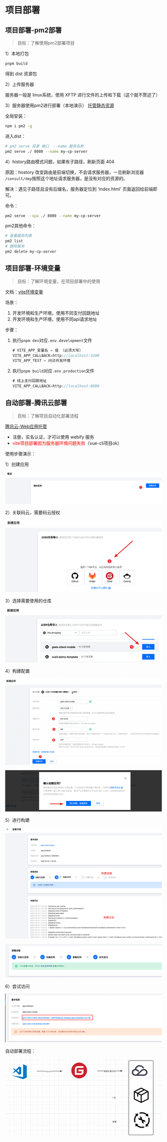 # 项目部署

## 项目部署-pm2部署

> 目标：了解使用pm2部署项目

1）本地打包

```sh
pnpm build
```

得到 dist 资源包



2）上传服务器

服务器一般是 linux系统，使用 XFTP 进行文件的上传和下载（这个就不赘述了）



3）服务器使用pm2进行部署（本地演示） [托管静态资源](https://pm2.keymetrics.io/docs/usage/expose/)

全局安装：

```sh
npm i pm2 -g
```

进入dist：

```sh
# pm2 serve 目录 端口  --name 服务名称
pm2 serve ./ 8080 --name my-cp-server
```



4）history路由模式问题，如果有子路径，刷新页面 404 

原因：hostory 改变路由是前端切换，不会请求服务器，一旦刷新浏览器 `/consult/dep`按照这个地址请求服务器，是没有对应的资源的。

解决：遇见子路径且没有后缀名，服务器定位到 ‘index.html’ 页面返回给前端即可。

命令：

```sh
pm2 serve --spa ./ 8080 --name my-cp-server
```



pm2其他命令：

```sh
# 查看服务列表
pm2 list
# 删除服务
pm2 delete my-cp-server
```

## 项目部署-环境变量

> 目标：了解环境变量，在项目部署中的使用

文档：[vite环境变量](https://cn.vitejs.dev/guide/env-and-mode.html)

场景：

1. 开发环境和生产环境，使用不同支付回跳地址
2. 开发环境和生产环境，使用不同api请求地址

步骤：

1. 执行`pnpm dev`对应`.env.development`文件

   ```ts
   # VITE_APP_变量名 = 值 （必须大写）
   VITE_APP_CALLBACK=http://localhost:3200
   VITE_APP_TEST = 问诊开发环境
   ```

2. 执行`pnpm build`对应`.env.production`文件

   ```ts
   # 线上支付回跳地址
   VITE_APP_CALLBACK=http://localhost:8080
   ```

   

## 自动部署-腾讯云部署

> 目标：了解项目自动化部署流程

[腾讯云-Web应用托管](https://console.cloud.tencent.com/webify/index)

- 注册，实名认证，才可以使用 webify 服务
- <span style="color:red">vite项目部署因为服务器环境问题失败</span>（vue-cli项目ok）



使用步骤演示：

1）创建应用

![image-20220905110845886](assets/image-20220905110845886.png)

2）关联码云，需要码云授权

![image-20220905111106986](assets/image-20220905111106986.png)

3）选择需要使用的仓库

![image-20220905111526726](assets/image-20220905111526726.png)

4）构建配置

![image-20220905111847289](assets/image-20220905111847289.png)

![image-20220905111952307](assets/image-20220905111952307.png)



5）进行构建

![image-20220905112105818](assets/image-20220905112105818.png)

![image-20220905112731150](assets/image-20220905112731150.png)

6）尝试访问

![image-20220905112907762](assets/image-20220905112907762.png)



自动部署流程：

![image-20220905113553768](assets/image-20220905113553768.png)



